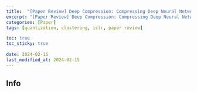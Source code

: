 ```yaml
---
title:  "[Paper Review] Deep Compression: Compressing Deep Neural Networks with Pruning, Trained Quantization and Huffman Coding"
excerpt: "[Paper Review] Deep Compression: Compressing Deep Neural Networks with Pruning, Trained Quantization and Huffman Coding"
categories: [Paper]
tags: [quantization, clustering, iclr, paper review]

toc: true
toc_sticky: true
 
date: 2024-02-15
last_modified_at: 2024-02-15 
---
```


## Info

